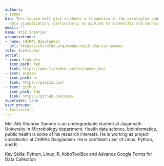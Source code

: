 ```yaml
---
authors:
- sammo
bio: This course will give students a foundation in the principles and practice of
  data visualization, particularly as applied to scientific and technical data.
email: ""
name: Atik Shahriar
organizations:
- name: CHIRAL Bangladesh
  url: https://chiralbd.org/member/atik_shariar_sammo/
role: Instructor
social:
- icon: linkedin
  icon_pack: fab
  link: https://www.linkedin.com/in/sammo-jnu/
- icon: piazza
  icon_pack: ai
  link: https://piazza.com/
- icon: github
  icon_pack: fab
  link: https://github.com/samo
superuser: true
user_groups:
- Instructors
---
```


Md. Atik Shahriar Sammo is an undergraduate student at Jagannath University in Microbiology department. Health data science, bioinformatics, public health is some of his research interests. He is working as project coordinator at CHIRAL Bangladesh. He is confident user of Linux, Python, and R.

Key Skills: Python, Linux, R, KoboToolBox and Advance Google Forms for Data Collection
